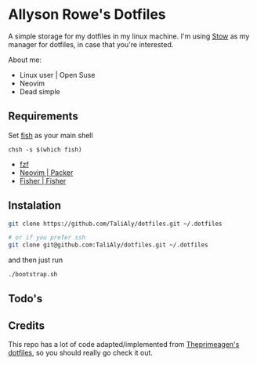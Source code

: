 # Allyson Rowe's Dotfiles

A simple storage for my dotfiles in my linux machine.
I'm using [Stow](https://www.gnu.org/software/stow/) as my manager for dotfiles, in case that you're interested.

About me:
- Linux user | Open Suse
- Neovim
- Dead simple

## Requirements
Set [fish](https://fishshell.com/) as your main shell

```
chsh -s $(which fish)
```

- [fzf](https://github.com/junegunn/fzf?tab=readme-ov-file#installation)
- [Neovim | Packer](https://github.com/wbthomason/packer.nvim?tab=readme-ov-file#quickstart)
- [Fisher | Fisher](https://github.com/jorgebucaran/fisher?tab=readme-ov-file#installation)


## Instalation

```sh
git clone https://github.com/TaliAly/dotfiles.git ~/.dotfiles

# or if you prefer ssh
git clone git@github.com:TaliAly/dotfiles.git ~/.dotfiles

```

and then just run
```sh
./bootstrap.sh
```

## Todo's

## Credits
This repo has a lot of code adapted/implemented from [Theprimeagen's dotfiles](https://github.com/ThePrimeagen/.dotfiles), so you should really go check it out.
